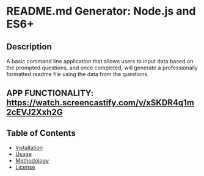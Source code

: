 # README.md Generator: Node.js and ES6+

## Description 

A basic command line application that allows users to input data based on the prompted questions, and once completed, will generate a professionally formatted readme file using the data from the questions.

## APP FUNCTIONALITY:  https://watch.screencastify.com/v/xSKDR4q1m2cEVJ2Xxh2G

## Table of Contents
* [Installation](#installation)
* [Usage](#usage)
* [Methodology](#methodology)
* [License](#license)
